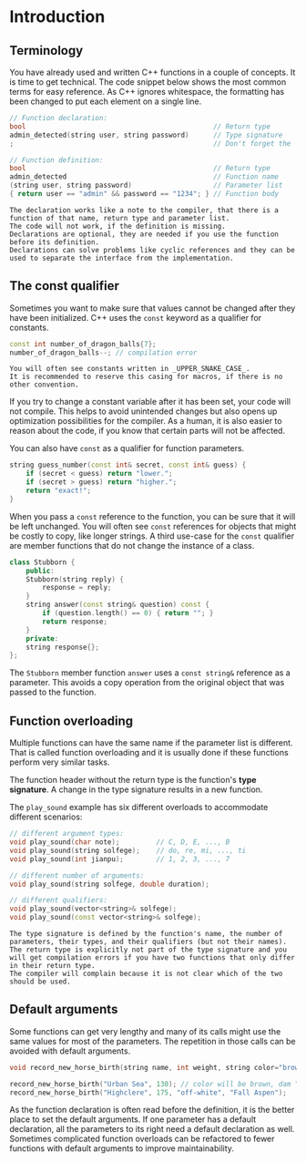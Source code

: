 # Introduction

## Terminology

You have already used and written C++ functions in a couple of concepts.
It is time to get technical.
The code snippet below shows the most common terms for easy reference.
As C++ ignores whitespace, the formatting has been changed to put each element on a single line.

```cpp
// Function declaration:
bool                                              // Return type
admin_detected(string user, string password)      // Type signature
;                                                 // Don't forget the ';' for the declaration

// Function definition:
bool                                              // Return type
admin_detected                                    // Function name
(string user, string password)                    // Parameter list
{ return user == "admin" && password == "1234"; } // Function body
```
~~~~exercism/advanced
The declaration works like a note to the compiler, that there is a function of that name, return type and parameter list.
The code will not work, if the definition is missing.
Declarations are optional, they are needed if you use the function before its definition.
Declarations can solve problems like cyclic references and they can be used to separate the interface from the implementation.
~~~~

## The const qualifier

Sometimes you want to make sure that values cannot be changed after they have been initialized.
C++ uses the `const` keyword as a qualifier for constants.

```cpp
const int number_of_dragon_balls{7};
number_of_dragon_balls--; // compilation error
```

~~~~exercism/note
You will often see constants written in _UPPER_SNAKE_CASE_.
It is recommended to reserve this casing for macros, if there is no other convention.
~~~~

If you try to change a constant variable after it has been set, your code will not compile.
This helps to avoid unintended changes but also opens up optimization possibilities for the compiler.
As a human, it is also easier to reason about the code, if you know that certain parts will not be affected.

You can also have `const` as a qualifier for function parameters.

```cpp
string guess_number(const int& secret, const int& guess) {
    if (secret < guess) return "lower.";
    if (secret > guess) return "higher.";
    return "exact!";
}
```

When you pass a `const` reference to the function, you can be sure that it will be left unchanged.
You will often see `const` references for objects that might be costly to copy, like longer strings.
A third use-case for the `const` qualifier are member functions that do not change the instance of a class.

```cpp
class Stubborn {
    public:
    Stubborn(string reply) {
        response = reply;
    }
    string answer(const string& question) const {
        if (question.length() == 0) { return ""; }
        return response;
    }
    private:
    string response{};
};
```

The `Stubborn` member function `answer` uses a `const string&` reference as a parameter.
This avoids a copy operation from the original object that was passed to the function.

## Function overloading

Multiple functions can have the same name if the parameter list is different.
That is called function overloading and it is usually done if these functions perform very similar tasks.

The function header without the return type is the function's __type signature__.
A change in the type signature results in a new function.

The `play_sound` example has six different overloads to accommodate different scenarios:

```cpp
// different argument types:
void play_sound(char note);         // C, D, E, ..., B
void play_sound(string solfege);    // do, re, mi, ..., ti
void play_sound(int jianpu);        // 1, 2, 3, ..., 7

// different number of arguments:
void play_sound(string solfege, double duration);

// different qualifiers:
void play_sound(vector<string>& solfege);
void play_sound(const vector<string>& solfege);
```

~~~~exercism/advanced
The type signature is defined by the function's name, the number of parameters, their types, and their qualifiers (but not their names).
The return type is explicitly not part of the type signature and you will get compilation errors if you have two functions that only differ in their return type.
The compiler will complain because it is not clear which of the two should be used.
~~~~

## Default arguments

Some functions can get very lengthy and many of its calls might use the same values for most of the parameters.
The repetition in those calls can be avoided with default arguments.

```cpp
void record_new_horse_birth(string name, int weight, string color="brown-ish", string dam="Alruccaba", string sire="Poseidon");

record_new_horse_birth("Urban Sea", 130); // color will be brown, dam "Alruccabam", sire "Poseidon"
record_new_horse_birth("Highclere", 175, "off-white", "Fall Aspen");   // sire will be "Poseidon"
```

As the function declaration is often read before the definition, it is the better place to set the default arguments.
If one parameter has a default declaration, all the parameters to its right need a default declaration as well.
Sometimes complicated function overloads can be refactored to fewer functions with default arguments to improve maintainability.
